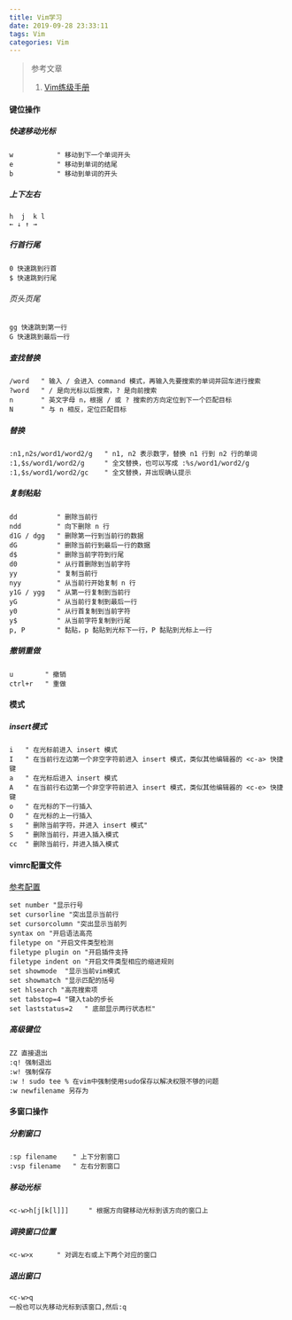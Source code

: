 ```yaml
---
title: Vim学习
date: 2019-09-28 23:33:11
tags: Vim
categories: Vim
---
```

> 参考文章
> 1. [Vim练级手册](https://vim.wxnacy.com/#README)

<!--more-->

#### 键位操作
##### 快速移动光标
```
w           " 移动到下一个单词开头
e           " 移动到单词的结尾
b           " 移动到单词的开头
```

##### 上下左右
```
h  j  k l
← ↓ ↑ →
```

##### 行首行尾
```
0 快速跳到行首
$ 快速跳到行尾
```

###### 页头页尾
```
gg 快速跳到第一行
G 快速跳到最后一行
```

##### 查找替换
```
/word   " 输入 / 会进入 command 模式，再输入先要搜索的单词并回车进行搜索
?word   " / 是向光标以后搜索，? 是向前搜索
n       " 英文字母 n，根据 / 或 ? 搜索的方向定位到下一个匹配目标
N       " 与 n 相反，定位匹配目标
```

##### 替换
```
:n1,n2s/word1/word2/g   " n1, n2 表示数字，替换 n1 行到 n2 行的单词
:1,$s/word1/word2/g     " 全文替换，也可以写成 :%s/word1/word2/g
:1,$s/word1/word2/gc    " 全文替换，并出现确认提示
```

##### 复制粘贴
```
dd          " 删除当前行
ndd         " 向下删除 n 行
d1G / dgg   " 删除第一行到当前行的数据
dG          " 删除当前行到最后一行的数据
d$          " 删除当前字符到行尾
d0          " 从行首删除到当前字符
yy          " 复制当前行
nyy         " 从当前行开始复制 n 行
y1G / ygg   " 从第一行复制到当前行
yG          " 从当前行复制到最后一行
y0          " 从行首复制到当前字符
y$          " 从当前字符复制到行尾
p, P        " 黏贴，p 黏贴到光标下一行，P 黏贴到光标上一行
```

##### 撤销重做
```
u        " 撤销
ctrl+r   " 重做
```

#### 模式
##### insert模式
```
i   " 在光标前进入 insert 模式
I   " 在当前行左边第一个非空字符前进入 insert 模式，类似其他编辑器的 <c-a> 快捷键
a   " 在光标后进入 insert 模式
A   " 在当前行右边第一个非空字符前进入 insert 模式，类似其他编辑器的 <c-e> 快捷键
o   " 在光标的下一行插入
O   " 在光标的上一行插入
s   " 删除当前字符，并进入 insert 模式"
S   " 删除当前行，并进入插入模式
cc  " 删除当前行，并进入插入模式
```

#### vimrc配置文件
[参考配置](https://vim.wxnacy.com/#docs/vimrc)
```
set number "显示行号
set cursorline "突出显示当前行
set cursorcolumn "突出显示当前列
syntax on "开启语法高亮
filetype on "开启文件类型检测
filetype plugin on "开启插件支持
filetype indent on "开启文件类型相应的缩进规则
set showmode  "显示当前vim模式
set showmatch "显示匹配的括号
set hlsearch "高亮搜索项
set tabstop=4 "键入tab的步长
set laststatus=2   " 底部显示两行状态栏"
```

##### 高级键位
```
ZZ 直接退出
:q! 强制退出
:w! 强制保存
:w ! sudo tee % 在vim中强制使用sudo保存以解决权限不够的问题
:w newfilename 另存为
```

#### 多窗口操作
##### 分割窗口
```
:sp filename    " 上下分割窗口
:vsp filename   " 左右分割窗口
```

##### 移动光标
```
<c-w>h[j[k[l]]]     " 根据方向键移动光标到该方向的窗口上
```

##### 调换窗口位置
```
<c-w>x      " 对调左右或上下两个对应的窗口
```

##### 退出窗口
```
<c-w>q
一般也可以先移动光标到该窗口,然后:q
```